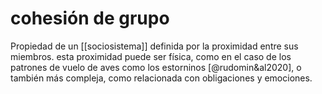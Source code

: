# cohesión de grupo
Propiedad de un [[sociosistema]] definida por la proximidad entre sus miembros. esta proximidad puede ser física, como en el caso de los patrones de vuelo de aves como los estorninos [@rudomin&al2020], o también más compleja, como relacionada con obligaciones y emociones.
